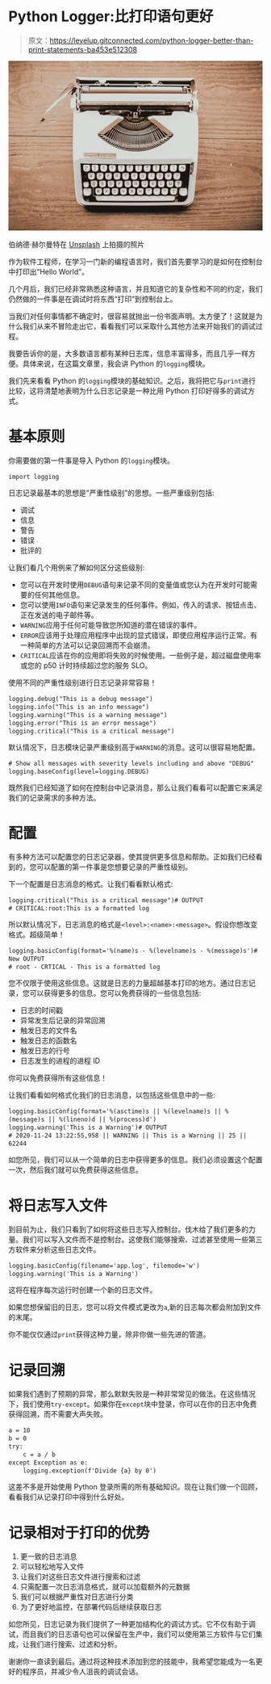 # Python Logger:比打印语句更好

> 原文：<https://levelup.gitconnected.com/python-logger-better-than-print-statements-ba453e512308>

![](img/49a30fd687ce6264d648f7f1a7ee26d5.png)

伯纳德·赫尔曼特在 [Unsplash](https://unsplash.com?utm_source=medium&utm_medium=referral) 上拍摄的照片

作为软件工程师，在学习一门新的编程语言时，我们首先要学习的是如何在控制台中打印出“Hello World”。

几个月后，我们已经非常熟悉这种语言，并且知道它的复杂性和不同的约定，我们仍然做的一件事是在调试时将东西“打印”到控制台上。

当我们对任何事情都不确定时，很容易就抛出一份书面声明。太方便了！这就是为什么我们从来不冒险走出它，看看我们可以采取什么其他方法来开始我们的调试过程。

我要告诉你的是，大多数语言都有某种日志库，信息丰富得多，而且几乎一样方便。具体来说，在这篇文章里，我会讲 Python 的`logging`模块。

我们先来看看 Python 的`logging`模块的基础知识。之后，我将把它与`print`进行比较，这将清楚地表明为什么日志记录是一种比用 Python 打印好得多的调试方式。

# 基本原则

你需要做的第一件事是导入 Python 的`logging`模块。

```
import logging
```

日志记录最基本的思想是“严重性级别”的思想。一些严重级别包括:

*   调试
*   信息
*   警告
*   错误
*   批评的

让我们看几个用例来了解如何区分这些级别:

*   您可以在开发时使用`DEBUG`语句来记录不同的变量值或您认为在开发时可能需要的任何其他信息。
*   您可以使用`INFO`语句来记录发生的任何事件。例如，传入的请求、按钮点击、正在发送的电子邮件等。
*   `WARNING`应用于任何可能导致您所知道的潜在错误的事件。
*   `ERROR`应该用于处理应用程序中出现的显式错误，即使应用程序运行正常。有一种简单的方法可以记录回溯而不会崩溃。
*   `CRITICAL`应该在你的应用即将失败的时候使用。一些例子是，超过磁盘使用率或您的 p50 计时持续超过您的服务 SLO。

使用不同的严重性级别进行日志记录非常容易！

```
logging.debug("This is a debug message")
logging.info("This is an info message")
logging.warning("This is a warning message")
logging.error("This is an error message")
logging.critical("This is a critical message")
```

默认情况下，日志模块记录严重级别高于`WARNING`的消息。这可以很容易地配置。

```
# Show all messages with severity levels including and above "DEBUG"
logging.baseConfig(level=logging.DEBUG)
```

既然我们已经知道了如何在控制台中记录消息，那么让我们看看可以配置它来满足我们的记录需求的多种方法。

# 配置

有多种方法可以配置您的日志记录器，使其提供更多信息和帮助。正如我们已经看到的，您可以配置的第一件事是您想要记录的严重性级别。

下一个配置是日志消息的格式。让我们看看默认格式:

```
logging.critical("This is a critical message")# OUTPUT
# CRITICAL:root:This is a formatted log
```

所以默认情况下，日志消息的格式是`<level>:<name>:<message>`。假设你想改变格式。超级简单！

```
logging.basicConfig(format='%(name)s - %(levelname)s - %(message)s')# New OUTPUT
# root - CRTICAL - This is a formatted log
```

您不仅限于使用这些信息。这就是日志的力量超越基本打印的地方。通过日志记录，您可以获得更多的信息。您可以免费获得的一些信息包括:

*   日志的时间戳
*   异常发生后记录的异常回溯
*   触发日志的文件名
*   触发日志的函数名
*   触发日志的行号
*   日志发生的进程的进程 ID

你可以免费获得所有这些信息！

让我们看看如何格式化我们的日志消息，以包括这些信息中的一些:

```
logging.basicConfig(format='%(asctime)s || %(levelname)s || %(message)s || %(lineno)d || %(process)d')
logging.warning('This is a Warning')# OUTPUT
# 2020-11-24 13:22:55,958 || WARNING || This is a Warning || 25 || 62244
```

如您所见，我们可以从一个简单的日志中获得更多的信息。我们必须设置这个配置一次，然后我们就可以免费获得这些信息。

# 将日志写入文件

到目前为止，我们只看到了如何将这些日志写入控制台。伐木给了我们更多的力量。我们可以写入文件而不是控制台。这使我们能够搜索、过滤甚至使用一些第三方软件来分析这些日志文件。

```
logging.basicConfig(filename='app.log', filemode='w')
logging.warning('This is a Warning')
```

这将在程序每次运行时创建一个新的日志文件。

如果您想保留旧的日志，您可以将文件模式更改为`a`,新的日志每次都会附加到文件的末尾。

你不能仅仅通过`print`获得这种力量，除非你做一些先进的管道。

# 记录回溯

如果我们遇到了预期的异常，那么默默失败是一种非常常见的做法。在这些情况下，我们使用`try-except`。如果你在`except`块中登录，你可以在你的日志中免费获得回溯，而不需要大声失败。

```
a = 10
b = 0
try:
	c = a / b
except Exception as e:
	logging.exception(f'Divide {a} by 0')
```

这差不多是开始使用 Python 登录所需的所有基础知识。现在让我们做一个回顾，看看我们从记录打印中得到什么好处。

# 记录相对于打印的优势

1.  更一致的日志消息
2.  可以轻松地写入文件
3.  让我们对这些日志文件进行搜索和过滤
4.  只需配置一次日志消息格式，就可以加载额外的元数据
5.  我们可以根据严重性对日志进行分类
6.  为了更好地监控，在部署代码后继续获取日志

如您所见，日志记录为我们提供了一种更加结构化的调试方式。它不仅有助于调试，而且我们的日志语句也可以保留在生产中，我们可以使用第三方软件与它们集成，让我们进行搜索、过滤和分析。

谢谢你一直读到最后。通过将这种技术添加到您的技能中，我希望您能成为一名更好的程序员，并减少令人沮丧的调试会话。